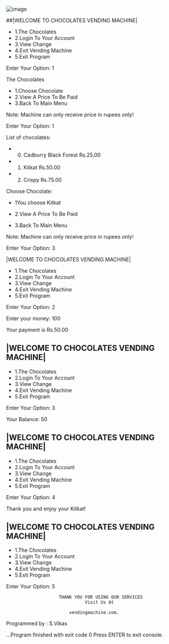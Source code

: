 
![image](https://user-images.githubusercontent.com/100985462/160974232-b6bf9859-770e-41b7-9e2b-a2f75b8731b0.png)

##|WELCOME TO CHOCOLATES VENDING MACHINE|

* 1.The Chocolates
* 2.Login To Your Account
* 3.View Change
* 4.Exit Vending Machine
* 5.Exit Program

Enter Your Option: 1

The Chocolates

* 1.Choose Chocolate
* 2.View A Price To Be Paid
* 3.Back To Main Menu

Note: Machine can only receive price in rupees only! 


Enter Your Option: 1


List of chocolates: 

* 0. Cadburry Black Forest        Rs.25.00
* 1. Kitkat                       Rs.50.00
* 2. Crispy                       Rs.75.00


Choose Chocolate: 
* 1You choose Kitkat

* 2.View A Price To Be Paid
* 3.Back To Main Menu

Note: Machine can only receive price in rupees only! 


Enter Your Option: 3


|WELCOME TO CHOCOLATES VENDING MACHINE|

* 1.The Chocolates
* 2.Login To Your Account
* 3.View Change
* 4.Exit Vending Machine
* 5.Exit Program

Enter Your Option: 2

Enter your money: 100


Your payment is Rs.50.00

## |WELCOME TO CHOCOLATES VENDING MACHINE|

* 1.The Chocolates
* 2.Login To Your Account
* 3.View Change
* 4.Exit Vending Machine
* 5.Exit Program

Enter Your Option: 3

Your Balance: 50


## |WELCOME TO CHOCOLATES VENDING MACHINE|

* 1.The Chocolates
* 2.Login To Your Account
* 3.View Change
* 4.Exit Vending Machine
* 5.Exit Program

Enter Your Option: 4

Thank you and enjoy your Kitkat!

## |WELCOME TO CHOCOLATES VENDING MACHINE|

* 1.The Chocolates
* 2.Login To Your Account
* 3.View Change
* 4.Exit Vending Machine
* 5.Exit Program

Enter Your Option: 5

                        THANK YOU FOR USING OUR SERVICES
                                  Visit Us At 

                            vendingmachine.com.

 Programmed by : S.Vikas 


...Program finished with exit code 0
Press ENTER to exit console.
